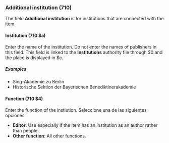 ### Additional institution (710)

The field **Additional institution** is for institutions that are connected with the item.

#### Institution (710 $a)

Enter the name of the institution. Do not enter the names of publishers in this field. This field is linked to the **Institutions** authority file through $0 and the place is displayed in $c.

##### Examples

- Sing-Akademie zu Berlin
- Historische Sektion der Bayerischen Benediktinerakademie

#### Function (710 $4)

Enter the function of the instiution. Seleccione una de las siguientes opciones.

- **Editor**: Use especially if the item has an institution as an author rather than people.
- **Other function**: All other functions.

